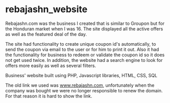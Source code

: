 # rebajashn_website

Rebajashn.com was the business I created that is similar to Groupon but for the Honduran market when I was 16. The site displayed all the active offers
as well as the featured deal of the day.

The site had functionality to create unique coupon id's automatically, to send the coupon via email to the user or for him to print it out.
Also it had the functionality for business to redeem or validate the coupon id so it does not get used twice.
In addition, the website had a search engine to look for offers more easily as well as several filters.

Business' website built using PHP, Javascript libraries, HTML, CSS, SQL

The old link we used was www.rebajashn.com, unfortunately when the company was bought we were no longer responsible to renew the domain. For that reason it is hard to show the link.
